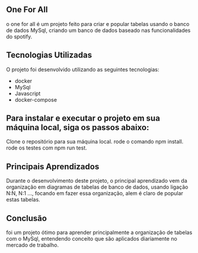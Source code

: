 ## One For All
o one for all é um projeto feito para criar e popular tabelas usando o banco de dados MySql, criando um banco de dados baseado nas funcionalidades do spotify.

## Tecnologias Utilizadas
O projeto foi desenvolvido utilizando as seguintes tecnologias:
- docker
- MySql
- Javascript
- docker-compose

## Para instalar e executar o projeto em sua máquina local, siga os passos abaixo:
Clone o repositório para sua máquina local.
rode o comando npm install.
rode os testes com npm run test.

## Principais Aprendizados
Durante o desenvolvimento deste projeto, o principal aprendizado vem da organização em diagramas de tabelas de banco de dados, usando ligação N:N, N:1 ..., focando em fazer essa organização, alem é claro de popular estas tabelas.

## Conclusão
foi um projeto ótimo para aprender principalmente a organização de tabelas com o MySql, entendendo conceito que são aplicados diariamente no mercado de trabalho.
